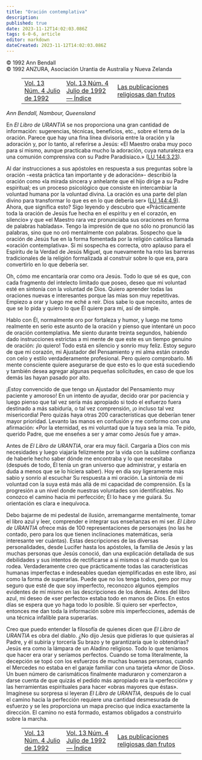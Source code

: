 ```yaml
---
title: "Oración contemplativa"
description: 
published: true
date: 2023-11-12T14:02:03.086Z
tags: 6-0-6, article
editor: markdown
dateCreated: 2023-11-12T14:02:03.086Z
---
```


<p class="v-card v-sheet theme--light grey lighten-3 px-2 py-1">© 1992 Ann Bendall<br>© 1992 ANZURA, Asociación Urantia de Australia y Nueva Zelanda</p>
<figure class="table chapter-navigator">
  <table>
    <tbody>
      <tr>
        <td>
        <a href="/es/article/606/Vol13_4">
          <span class="mdi mdi-arrow-left-drop-circle"></span><span class="pl-2">Vol. 13 Núm. 4 Julio de 1992</span>
        </a>
        </td>
        <td>
        <a href="/es/index/articles_606#vol-13-núm-4-julio-de-1992">
          <span class="mdi mdi-book-open-variant"></span><span class="pl-2">Vol. 13 Núm. 4 Julio de 1992 — Índice</span>
        </a>
        </td>
        <td>
        <a href="/es/article/Anna_Dollard/Religious_Publishing_Bears_Fruit">
          <span class="pr-2">Las publicaciones religiosas dan frutos</span><span class="mdi mdi-arrow-right-drop-circle"></span>
        </a>
        </td>
      </tr>
    </tbody>
  </table>
</figure>



_Ann Bendall, Nambour, Queensland_

En _El Libro de URANTIA_ se nos proporciona una gran cantidad de información: sugerencias, técnicas, beneficios, etc., sobre el tema de la oración. Parece que hay una fina línea divisoria entre la oración y la adoración y, por lo tanto, al referirse a Jesús: «El Maestro oraba muy poco para sí mismo, aunque practicaba mucho la adoración, cuya naturaleza era una comunión comprensiva con su Padre Paradisiaco.» (<a id="a39_412"></a>[LU 144:3.23](/es/The_Urantia_Book/144#p3_23)).

Al dar instrucciones a sus apóstoles en respuesta a sus preguntas sobre la oración -«esta práctica tan importante y de adoración»- describió la oración como «la mirada sincera y anhelante que el hijo dirige a su Padre espiritual; es un proceso psicológico que consiste en intercambiar la voluntad humana por la voluntad divina. La oración es una parte del plan divino para transformar lo que es en lo que debería ser» (<a id="a41_419"></a>[LU 144:4.9](/es/The_Urantia_Book/144#p4_9)). Ahora, que significa esto? Sigo leyendo y descubro que «Prácticamente toda la oración de Jesús fue hecha en el espíritu y en el corazón, en silencio» y que «el Maestro rara vez pronunciaba sus oraciones en forma de palabras habladas». Tengo la impresión de que no sólo no pronunció las palabras, sino que no oró mentalmente con palabras. Sospecho que la oración de Jesús fue en la forma fomentada por la religión católica llamada «oración contemplativa». Si mi sospecha es correcta, otro aplauso para el Espíritu de la Verdad de Jesús Miguel, que nuevamente ha roto las barreras tradicionales de la religión formalizada al construir sobre lo que era, para convertirlo en lo que debería ser.

Oh, cómo me encantaría orar como ora Jesús. Todo lo que sé es que, con cada fragmento del intelecto limitado que poseo, deseo que mi voluntad esté en sintonía con la voluntad de Dios. Quiero aprender todas las oraciones nuevas e interesantes porque las mías son muy repetitivas. Empiezo a orar y luego me eché a reír. Dios sabe lo que necesito, antes de que se lo pida y quiero lo que Él quiere para mí, así de simple.

Hablo con Él, normalmente oro por fortaleza y humor, y luego me tomo realmente en serio este asunto de la oración y pienso que intentaré un poco de oración contemplativa. Me siento durante treinta segundos, habiendo dado instrucciones estrictas a mi mente de que este es un tiempo genuino de oración: ¡lo quiero! Todo está en silencio y sonrío muy feliz. Estoy seguro de que mi corazón, mi Ajustador del Pensamiento y mi alma están orando con celo y estilo verdaderamente profesional. Pero quiero comprobarlo. Mi mente consciente quiere asegurarse de que esto es lo que está sucediendo y también desea agregar algunas pequeñas solicitudes, en caso de que los demás las hayan pasado por alto.

¡Estoy convencido de que tengo un Ajustador del Pensamiento muy paciente y amoroso! En un intento de ayudar, decido orar por paciencia y luego pienso que tal vez sería más apropiado si todo el esfuerzo fuera destinado a más sabiduría, o tal vez comprensión, ¡o incluso tal vez misericordia! Pero quizás haya otras 200 características que deberían tener mayor prioridad. Levanto las manos en confusión y me conformo con una afirmación: «Por la eternidad, es mi voluntad que la tuya sea la mía. Te pido, querido Padre, que me enseñes a ser y amar como Jesús fue y ama».

Antes de _El Libro de URANTIA_, orar era muy fácil. Cargaría a Dios con mis necesidades y luego viajaría felizmente por la vida con la sublime confianza de haberle hecho saber dónde me encontraba y lo que necesitaba (después de todo, Él tenía un gran universo que administrar, y estaría en duda a menos que se lo hiciera saber). Hoy en día soy ligeramente más sabio y sonrío al escuchar Su respuesta a mi oración. La sintonía de mi voluntad con la suya está más allá de mi capacidad de comprensión. Es la progresión a un nivel donde nuestras voluntades son identificables. No conozco el camino hacia mi perfección; Él lo hace y me guiará. Su orientación es clara e inequívoca.

Debo bajarme de mi pedestal de ilusión, arremangarme mentalmente, tomar el libro azul y leer, comprender e integrar sus enseñanzas en mi ser. _El Libro de URANTIA_ ofrece más de 100 representaciones de personajes (no las he contado, pero para los que tienen inclinaciones matemáticas, sería interesante ver cuántas). Estas descripciones de las diversas personalidades, desde Lucifer hasta los apóstoles, la familia de Jesús y las muchas personas que Jesús conoció, dan una explicación detallada de sus debilidades y sus intentos de rectificarse a sí mismos o al mundo que los rodea. Verdaderamente creo que prácticamente todas las características humanas imperfectas e indeseables quedan ejemplificadas en este libro, así como la forma de superarlas. Puede que no los tenga todos, pero por muy seguro que esté de que soy imperfecto, reconozco algunos ejemplos evidentes de mí mismo en las descripciones de los demás. Antes del libro azul, mi deseo de «ser perfecto» estaba todo en manos de Dios. En estos días se espera que yo haga todo lo posible. Si quiero ser «perfecto», entonces me dan toda la información sobre mis imperfecciones, además de una técnica infalible para superarlas.

Creo que puedo entender la filosofía de quienes dicen que _El Libro de URANTIA_ es obra del diablo. ¿No dijo Jesús que pidieras lo que quisieras al Padre, y él subiría y torcería Su brazo y te garantizaría que lo obtendrías? Jesús era como la lámpara de un Aladino religioso. Todo lo que teníamos que hacer era orar y seríamos perfectos. Cuando se toma literalmente, la decepción se topó con los esfuerzos de muchas buenas personas, cuando el Mercedes no estaba en el garaje familiar con una tarjeta «Amor de Dios». Un buen número de carismáticos finalmente maduraron y comenzaron a darse cuenta de que quizás el pedido más apropiado era la «perfección» y las herramientas espirituales para hacer «obras mayores que éstas». Imagínese su sorpresa si leyeran _El Libro de URANTIA_, después de lo cual el camino hacia la perfección requiere una cantidad desmesurada de esfuerzo y se les proporciona un mapa preciso que indica exactamente la dirección. El camino no está formado, estamos obligados a construirlo sobre la marcha.



<figure class="table chapter-navigator">
  <table>
    <tbody>
      <tr>
        <td>
        <a href="/es/article/606/Vol13_4">
          <span class="mdi mdi-arrow-left-drop-circle"></span><span class="pl-2">Vol. 13 Núm. 4 Julio de 1992</span>
        </a>
        </td>
        <td>
        <a href="/es/index/articles_606#vol-13-núm-4-julio-de-1992">
          <span class="mdi mdi-book-open-variant"></span><span class="pl-2">Vol. 13 Núm. 4 Julio de 1992 — Índice</span>
        </a>
        </td>
        <td>
        <a href="/es/article/Anna_Dollard/Religious_Publishing_Bears_Fruit">
          <span class="pr-2">Las publicaciones religiosas dan frutos</span><span class="mdi mdi-arrow-right-drop-circle"></span>
        </a>
        </td>
      </tr>
    </tbody>
  </table>
</figure>
